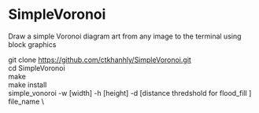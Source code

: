 # SimpleVoronoi
Draw a simple Voronoi diagram art from any image to the terminal using block graphics

git clone https://github.com/ctkhanhly/SimpleVoronoi.git \
cd SimpleVoronoi \
make \
make install \
simple_vonoroi -w [width] -h [height] -d [distance thredshold for flood_fill ] file_name \


